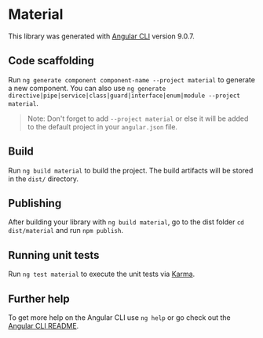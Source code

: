 # Material

This library was generated with [Angular CLI](https://github.com/angular/angular-cli) version 9.0.7.

## Code scaffolding

Run `ng generate component component-name --project material` to generate a new component. You can also use `ng generate directive|pipe|service|class|guard|interface|enum|module --project material`.
> Note: Don't forget to add `--project material` or else it will be added to the default project in your `angular.json` file. 

## Build

Run `ng build material` to build the project. The build artifacts will be stored in the `dist/` directory.

## Publishing

After building your library with `ng build material`, go to the dist folder `cd dist/material` and run `npm publish`.

## Running unit tests

Run `ng test material` to execute the unit tests via [Karma](https://karma-runner.github.io).

## Further help

To get more help on the Angular CLI use `ng help` or go check out the [Angular CLI README](https://github.com/angular/angular-cli/blob/master/README.md).
